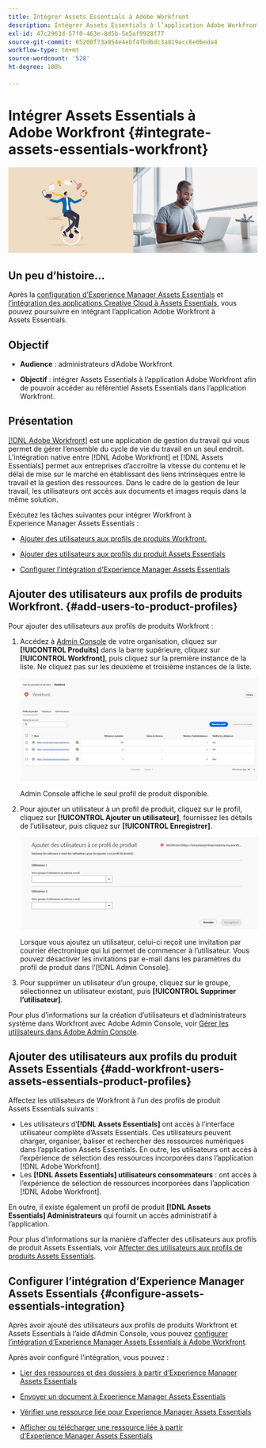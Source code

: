 ```yaml
---
title: Intégrer Assets Essentials à Adobe Workfront
description: Intégrer Assets Essentials à l’application Adobe Workfront afin de pouvoir accéder au référentiel Assets Essentials dans l’application Workfront.
exl-id: 47c2963d-57f0-463e-8d5b-5e5af9928f77
source-git-commit: 65200f73a954e4ebf4fbd6dc3a819acc6e0beda4
workflow-type: tm+mt
source-wordcount: '528'
ht-degree: 100%

---
```


# Intégrer Assets Essentials à Adobe Workfront {#integrate-assets-essentials-workfront}

![Préférence pour changer de thème (sombre ou clair)](assets/cce-workfront.png)

## Un peu d’histoire…

Après la [configuration d’Experience Manager Assets Essentials](adminster-aem-assets-essentials.md) et [l’intégration des applications Creative Cloud à Assets Essentials](integrate-assets-essentials-creative-cloud.md), vous pouvez poursuivre en intégrant l’application Adobe Workfront à Assets Essentials.

## Objectif

* **Audience** : administrateurs d’Adobe Workfront.

* **Objectif** : intégrer Assets Essentials à l’application Adobe Workfront afin de pouvoir accéder au référentiel Assets Essentials dans l’application Workfront.

## Présentation

[[!DNL Adobe Workfront]](https://www.workfront.com/) est une application de gestion du travail qui vous permet de gérer l’ensemble du cycle de vie du travail en un seul endroit. L’intégration native entre [!DNL Adobe Workfront] et [!DNL Assets Essentials] permet aux entreprises d’accroître la vitesse du contenu et le délai de mise sur le marché en établissant des liens intrinsèques entre le travail et la gestion des ressources. Dans le cadre de la gestion de leur travail, les utilisateurs ont accès aux documents et images requis dans la même solution.

Exécutez les tâches suivantes pour intégrer Workfront à Experience Manager Assets Essentials :

* [Ajouter des utilisateurs aux profils de produits Workfront.](#add-users-to-product-profiles)

* [Ajouter des utilisateurs aux profils du produit Assets Essentials](#add-workfront-users-assets-essentials-product-profiles)

* [Configurer l’intégration d’Experience Manager Assets Essentials](#configure-assets-essentials-integration)

## Ajouter des utilisateurs aux profils de produits Workfront. {#add-users-to-product-profiles}

Pour ajouter des utilisateurs aux profils de produits Workfront :

1. Accédez à [Admin Console](https://adminconsole.adobe.com) de votre organisation, cliquez sur **[!UICONTROL Produits]** dans la barre supérieure, cliquez sur **[!UICONTROL Workfront]**, puis cliquez sur la première instance de la liste. Ne cliquez pas sur les deuxième et troisième instances de la liste.

   ![Profil administrateur Admin Console](assets/workfront-instances.png)

   Admin Console affiche le seul profil de produit disponible.

1. Pour ajouter un utilisateur à un profil de produit, cliquez sur le profil, cliquez sur **[!UICONTROL Ajouter un utilisateur]**, fournissez les détails de l’utilisateur, puis cliquez sur **[!UICONTROL Enregistrer]**.

   ![Ajouter le profil administrateur des utilisateurs](assets/add-users-workfront.png)

   Lorsque vous ajoutez un utilisateur, celui-ci reçoit une invitation par courrier électronique qui lui permet de commencer à l’utilisateur. Vous pouvez désactiver les invitations par e-mail dans les paramètres du profil de produit dans l’[!DNL Admin Console].

1. Pour supprimer un utilisateur d’un groupe, cliquez sur le groupe, sélectionnez un utilisateur existant, puis **[!UICONTROL Supprimer l’utilisateur]**.

Pour plus d’informations sur la création d’utilisateurs et d’administrateurs système dans Workfront avec Adobe Admin Console, voir [Gérer les utilisateurs dans Adobe Admin Console](https://one.workfront.com/s/document-item?bundleId=the-new-workfront-experience&amp;topicId=Content%2FAdministration_and_Setup%2FAdd_users%2FCreate_and_manage_users%2Fadmin-console.htm&amp;_LANG=enus).

## Ajouter des utilisateurs aux profils du produit Assets Essentials {#add-workfront-users-assets-essentials-product-profiles}

Affectez les utilisateurs de Workfront à l’un des profils de produit Assets Essentials suivants :

*  Les utilisateurs d’**[!DNL Assets Essentials]** ont accès à l’interface utilisateur complète d’Assets Essentials. Ces utilisateurs peuvent charger, organiser, baliser et rechercher des ressources numériques dans l’application Assets Essentials. En outre, les utilisateurs ont accès à l’expérience de sélection des ressources incorporées dans l’application [!DNL Adobe Workfront].
*  Les **[!DNL Assets Essentials] utilisateurs consommateurs** : ont accès à l’expérience de sélection de ressources incorporées dans l’application [!DNL Adobe Workfront].

En outre, il existe également un profil de produit **[!DNL Assets Essentials] Administrateurs** qui fournit un accès administratif à l’application.

Pour plus d’informations sur la manière d’affecter des utilisateurs aux profils de produit Assets Essentials, voir [Affecter des utilisateurs aux profils de produits Assets Essentials](adminster-aem-assets-essentials.md#add-users-to-product-profiles).

## Configurer l’intégration d’Experience Manager Assets Essentials {#configure-assets-essentials-integration}

Après avoir ajouté des utilisateurs aux profils de produits Workfront et Assets Essentials à l’aide d’Admin Console, vous pouvez [configurer l’intégration d’Experience Manager Assets Essentials à Adobe Workfront](https://one.workfront.com/s/document-item?bundleId=the-new-workfront-experience&amp;topicId=Content%2FDocuments%2FAdobe_Workfront_for_Experience_Manager_Assets_Essentials%2F_workfront-for-aem-asset-essentials.htm).

Après avoir configuré l’intégration, vous pouvez :

* [Lier des ressources et des dossiers à partir d’Experience Manager Assets Essentials](https://one.workfront.com/s/document-item?bundleId=the-new-workfront-experience&amp;topicId=Content%2FDocuments%2FAdobe_Workfront_for_Experience_Manager_Assets_Essentials%2Flink-to-aem.htm&amp;_LANG=enus)

* [Envoyer un document à Experience Manager Assets Essentials](https://one.workfront.com/s/document-item?bundleId=the-new-workfront-experience&amp;topicId=Content%2FDocuments%2FAdobe_Workfront_for_Experience_Manager_Assets_Essentials%2Fsend-to-aem.htm&amp;_LANG=enus)

* [Vérifier une ressource liée pour Experience Manager Assets Essentials](https://one.workfront.com/s/document-item?bundleId=the-new-workfront-experience&amp;topicId=Content%2FDocuments%2FAdobe_Workfront_for_Experience_Manager_Assets_Essentials%2Fproof-linked-asset-aem.htm)

* [Afficher ou télécharger une ressource liée à partir d’Experience Manager Assets Essentials](https://one.workfront.com/s/document-item?bundleId=the-new-workfront-experience&amp;topicId=Content%2FDocuments%2FAdobe_Workfront_for_Experience_Manager_Assets_Essentials%2Fview-download-asset.htm)
